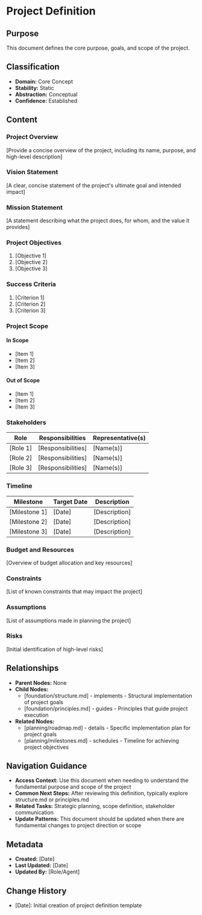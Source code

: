 # Project Definition

## Purpose
This document defines the core purpose, goals, and scope of the project.

## Classification
- **Domain:** Core Concept
- **Stability:** Static
- **Abstraction:** Conceptual
- **Confidence:** Established

## Content

### Project Overview

[Provide a concise overview of the project, including its name, purpose, and high-level description]

### Vision Statement

[A clear, concise statement of the project's ultimate goal and intended impact]

### Mission Statement

[A statement describing what the project does, for whom, and the value it provides]

### Project Objectives

1. [Objective 1]
2. [Objective 2]
3. [Objective 3]

### Success Criteria

1. [Criterion 1]
2. [Criterion 2]
3. [Criterion 3]

### Project Scope

#### In Scope

- [Item 1]
- [Item 2]
- [Item 3]

#### Out of Scope

- [Item 1]
- [Item 2]
- [Item 3]

### Stakeholders

| Role | Responsibilities | Representative(s) |
|------|-----------------|-------------------|
| [Role 1] | [Responsibilities] | [Name(s)] |
| [Role 2] | [Responsibilities] | [Name(s)] |
| [Role 3] | [Responsibilities] | [Name(s)] |

### Timeline

| Milestone | Target Date | Description |
|-----------|------------|-------------|
| [Milestone 1] | [Date] | [Description] |
| [Milestone 2] | [Date] | [Description] |
| [Milestone 3] | [Date] | [Description] |

### Budget and Resources

[Overview of budget allocation and key resources]

### Constraints

[List of known constraints that may impact the project]

### Assumptions

[List of assumptions made in planning the project]

### Risks

[Initial identification of high-level risks]

## Relationships
- **Parent Nodes:** None
- **Child Nodes:** 
  - [foundation/structure.md] - implements - Structural implementation of project goals
  - [foundation/principles.md] - guides - Principles that guide project execution
- **Related Nodes:** 
  - [planning/roadmap.md] - details - Specific implementation plan for project goals
  - [planning/milestones.md] - schedules - Timeline for achieving project objectives

## Navigation Guidance
- **Access Context:** Use this document when needing to understand the fundamental purpose and scope of the project
- **Common Next Steps:** After reviewing this definition, typically explore structure.md or principles.md
- **Related Tasks:** Strategic planning, scope definition, stakeholder communication
- **Update Patterns:** This document should be updated when there are fundamental changes to project direction or scope

## Metadata
- **Created:** [Date]
- **Last Updated:** [Date]
- **Updated By:** [Role/Agent]

## Change History
- [Date]: Initial creation of project definition template
